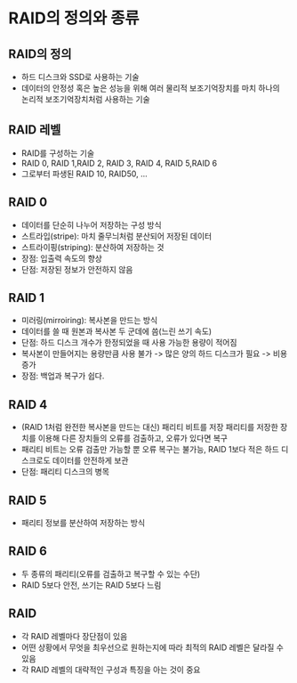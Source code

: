 # RAID의 정의와 종류

## RAID의 정의
- 하드 디스크와 SSD로 사용하는 기술
- 데이터의 안정성 혹은 높은 성능을 위해 여러 물리적 보조기억장치를 마치 하나의 논리적 보조기억장치처럼 사용하는 기술

## RAID 레벨
- RAID를 구성하는 기술
- RAID 0, RAID 1,RAID 2, RAID 3, RAID 4, RAID 5,RAID 6
- 그로부터 파생된 RAID 10, RAID50, ...

## RAID 0
- 데이터를 단순히 나누어 저장하는 구성 방식
- 스트라입(stripe): 마치 줄무늬처럼 분산되어 저장된 데이터
- 스트라이핑(striping): 분산하여 저장하는 것
- 장점: 입출력 속도의 향상
- 단점: 저장된 정보가 안전하지 않음

## RAID 1
- 미러링(mirroiring): 복사본을 만드는 방식
- 데이터를 쓸 때 원본과 복사본 두 군데에 씀(느린 쓰기 속도)
- 단점: 하드 디스크 개수가 한정되었을 때 사용 가능한 용량이 적어짐
- 복사본이 만들어지는 용량만큼 사용 불가 -> 많은 양의 하드 디스크가 필요 -> 비용 증가
- 장점: 백업과 복구가 쉽다.

## RAID 4
- (RAID 1처럼 완전한 복사본을 만드는 대신) 패리티 비트를 저장 패리티를 저장한 장치를 이용해 다른 장치들의 오류를 검출하고, 오류가 있다면 복구
- 패리티 비트는 오류 검출만 가능할 뿐 오류 복구는 불가능, RAID 1보다 적은 하드 디스크로도 데이터를 안전하게 보관
- 단점: 패리티 디스크의 병목

## RAID 5
- 패리티 정보를 분산하여 저장하는 방식

## RAID 6
- 두 종류의 패리티(오류를 검출하고 복구할 수 있는 수단)
- RAID 5보다 안전, 쓰기는 RAID 5보다 느림

## RAID
- 각 RAID 레벨마다 장단점이 있음
- 어떤 상황에서 무엇을 최우선으로 원하는지에 따라 최적의 RAID 레벨은 달라질 수 있음
- 각 RAID 레벨의 대략적인 구성과 특징을 아는 것이 중요
